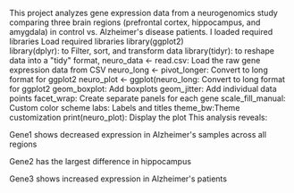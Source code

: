 This project analyzes gene expression data from a neurogenomics study comparing three brain regions (prefrontal cortex, hippocampus, and amygdala) in control vs. Alzheimer's disease patients.
I loaded required libraries Load required libraries
library(ggplot2)  
library(dplyr): to Filter, sort, and transform data
library(tidyr): to reshape data into a "tidy" format,
neuro_data <- read.csv: Load the raw gene expression data from CSV
neuro_long <- pivot_longer: Convert to long format for ggplot2
neuro_plot <- ggplot(neuro_long: Convert to long format for ggplot2
geom_boxplot: Add boxplots
geom_jitter: Add individual data points
facet_wrap: Create separate panels for each gene
scale_fill_manual: Custom color scheme
labs: Labels and titles
theme_bw:Theme customization
print(neuro_plot): Display the plot
This analysis reveals:

Gene1 shows decreased expression in Alzheimer's samples across all regions

Gene2 has the largest difference in hippocampus

Gene3 shows increased expression in Alzheimer's patients
